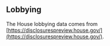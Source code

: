 ## Lobbying

The House lobbying data comes from [https://disclosurespreview.house.gov/](https://disclosurespreview.house.gov/).
